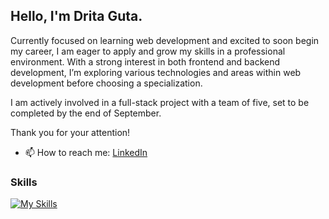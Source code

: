 ## Hello, I'm Drita Guta.

Currently focused on learning web development and excited to soon begin my career, 
I am eager to apply and grow my skills in a professional environment. 
With a strong interest in both frontend and backend development, 
I’m exploring various technologies and areas within web development before choosing a specialization.

I am actively involved in a full-stack project with a team of five, set to be completed by the end of September.

Thank you for your attention!
- 📫 How to reach me: [LinkedIn](https://www.linkedin.com/in/drita-guta/)

### Skills

[![My Skills](https://skillicons.dev/icons?i=js,html,css,react,git,nodejs,express,mongodb)](https://skillicons.dev)








<!--
- 🔭 I’m currently working on ...
-  I’m currently learning ...
- 👯 I’m looking to collaborate on ...
- 🤔 I’m looking for help with ...
- 💬 Ask me about ...
- 😄 Pronouns: ...
- ⚡ Fun fact: ...
-->


